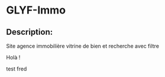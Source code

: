 # GLYF-Immo
## Description:
Site agence immobilière vitrine de bien et recherche avec filtre

Holà !

test fred
